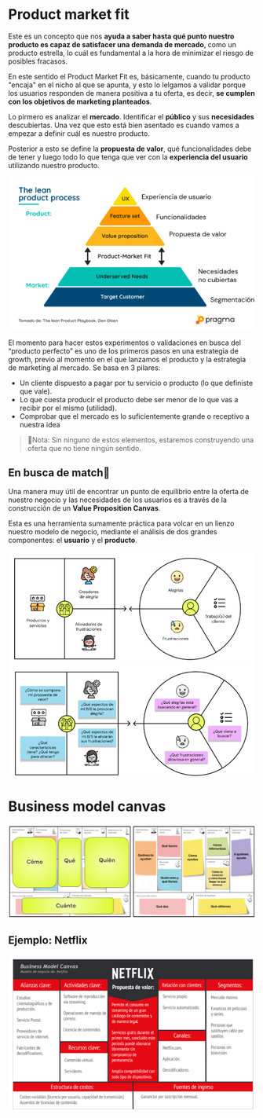 # Product market fit
Este es un concepto que nos **ayuda a saber hasta qué punto nuestro producto es capaz de satisfacer una demanda de mercado**, como un producto estrella, lo cuál es fundamental a la hora de minimizar el riesgo de posibles fracasos. 

En este sentido el Product Market Fit es, básicamente, cuando tu producto "encaja" en el nicho al que se apunta, y esto lo lelgamos a validar porque los usuarios responden de manera positiva a tu oferta, es decir, **se cumplen con los objetivos de marketing planteados**. 

Lo pirmero es analizar el **mercado**. Identificar el **público** y sus **necesidades** descubiertas. Una vez que esto está bien asentado es cuando vamos a empezar a definir cuál es nuestro producto. 

Posterior a esto se define la **propuesta de valor**, qué funcionalidades debe de tener y luego todo lo que tenga que ver con la **experiencia del usuario** utilizando nuestro producto. 

<div align="center"> <img src="./img/image-1.png" alt="Product market fit"> </div>

El momento para hacer estos experimentos o validaciones en busca del “producto perfecto” es uno de los primeros pasos en una estrategia de growth, previo al momento en el que lanzamos el producto y la estrategia de marketing al mercado. 
Se basa en 3 pilares: 
- Un cliente dispuesto a pagar por tu servicio o producto (lo que definiste que vale).
- Lo que cuesta producir el producto debe ser menor de lo que vas a recibir por el mismo (utilidad).
- Comprobar que el mercado es lo suficientemente grande o receptivo a nuestra idea

> 📌Nota: Sin ninguno de estos elementos, estaremos construyendo una oferta que no tiene ningún sentido.

## En busca de match🧩
Una manera muy útil de encontrar un punto de equilibrio entre la oferta de nuestro negocio y las necesidades de los usuarios es a  través de la construcción de un **Value Proposition Canvas**.

Esta es una herramienta sumamente práctica para volcar en un lienzo nuestro modelo de negocio, mediante el análisis de dos grandes componentes: el **usuario** y el **producto**.

<div align="center"> <img src="./img/image-2.png" alt="Product market fit"> </div>
<div align="center"> <img src="./img/image-3.png" alt="Product market fit"> </div>

# Business model canvas
<div align="center"> <img src="./img/image-7.png" alt="Business model canvas"> </div>

## Ejemplo: Netflix
<div align="center"> <img src="./img/image-8.png" alt="Business model canvas"> </div>